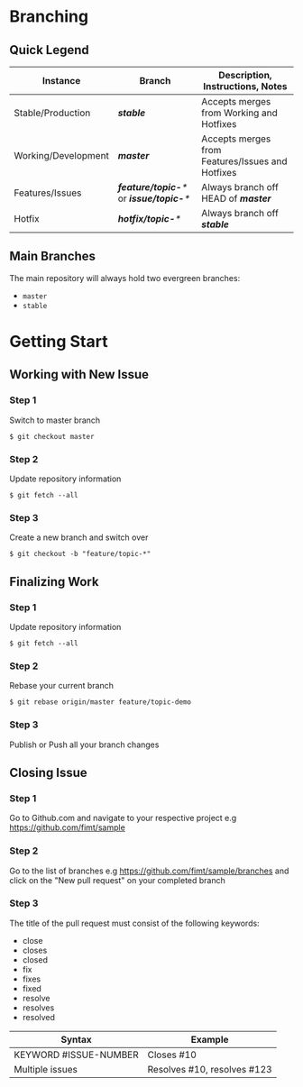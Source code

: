 # Branching

## Quick Legend

|Instance|Branch|Description, Instructions, Notes|
|---|---|---|
|Stable/Production|_**stable**_|Accepts merges from Working and Hotfixes|
|Working/Development|_**master**_|Accepts merges from Features/Issues and Hotfixes|
|Features/Issues|_**feature/topic-***_ or _**issue/topic-***_|Always branch off HEAD of _**master**_|
|Hotfix|_**hotfix/topic-***_|Always branch off _**stable**_|


## Main Branches

The main repository will always hold two evergreen branches:

* `master`
* `stable`


# Getting Start

## Working with New Issue

### Step 1
Switch to master branch
```
$ git checkout master
```

### Step 2
Update repository information
```
$ git fetch --all
```

### Step 3
Create a new branch and switch over
```
$ git checkout -b "feature/topic-*"
```

## Finalizing Work

### Step 1
Update repository information
```
$ git fetch --all
```

### Step 2
Rebase your current branch
```
$ git rebase origin/master feature/topic-demo
```

### Step 3
Publish or Push all your branch changes


## Closing Issue

### Step 1
Go to Github.com and navigate to your respective project e.g https://github.com/fimt/sample

### Step 2
Go to the list of branches e.g https://github.com/fimt/sample/branches and click on the "New pull request" on your completed branch

### Step 3
The title of the pull request must consist of the following keywords:

* close
* closes
* closed
* fix
* fixes
* fixed
* resolve
* resolves
* resolved

|Syntax|Example|
|---|---|
|KEYWORD #ISSUE-NUMBER|Closes #10|
|Multiple issues|Resolves #10, resolves #123|